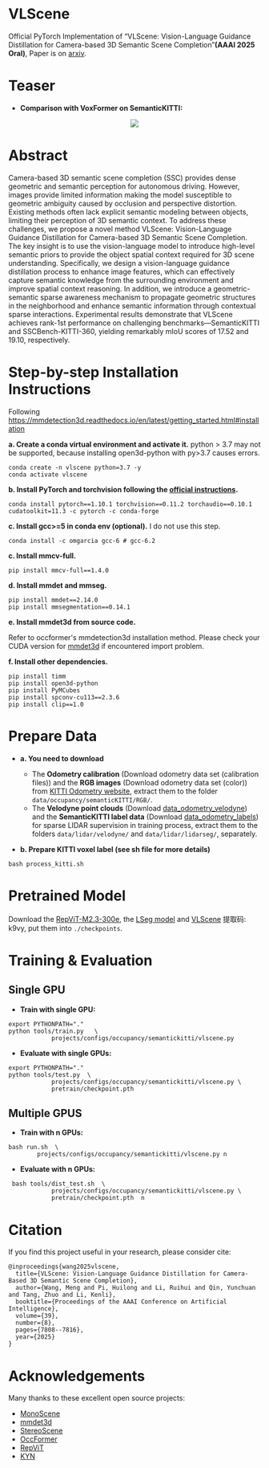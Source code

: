 # VLScene
Official PyTorch Implementation of “VLScene: Vision-Language Guidance Distillation for Camera-based 3D Semantic Scene Completion”**(AAAI 2025 Oral)**, Paper is on [arxiv](https://arxiv.org/abs/2503.06219).


# Teaser
- **Comparison with VoxFormer on SemanticKITTI:**
<p align="center">
<img src="./VLScene.gif" />
</p>

# Abstract
Camera-based 3D semantic scene completion (SSC) provides dense geometric and semantic perception for autonomous driving. However, images provide limited information making the model susceptible to geometric ambiguity caused by occlusion and perspective distortion. Existing methods often lack explicit semantic modeling between objects, limiting their perception of 3D semantic context. To address these challenges, we propose a novel method VLScene: Vision-Language Guidance Distillation for Camera-based 3D Semantic Scene Completion. The key insight is to use the vision-language model to introduce high-level semantic priors to provide the object spatial context required for 3D scene understanding. Specifically, we design a vision-language guidance distillation process to enhance image features, which can effectively capture semantic knowledge from the surrounding environment and improve spatial context reasoning. In addition, we introduce a geometric-semantic sparse awareness mechanism to propagate geometric structures in the neighborhood and enhance semantic information through contextual sparse interactions. Experimental results demonstrate that VLScene achieves rank-1st performance on challenging benchmarks—SemanticKITTI and SSCBench-KITTI-360, yielding remarkably mIoU scores of 17.52 and 19.10, respectively.

# Step-by-step Installation Instructions

Following https://mmdetection3d.readthedocs.io/en/latest/getting_started.html#installation

**a. Create a conda virtual environment and activate it.**
python > 3.7 may not be supported, because installing open3d-python with py>3.7 causes errors.
```shell
conda create -n vlscene python=3.7 -y
conda activate vlscene
```

**b. Install PyTorch and torchvision following the [official instructions](https://pytorch.org/).**
```shell
conda install pytorch==1.10.1 torchvision==0.11.2 torchaudio==0.10.1 cudatoolkit=11.3 -c pytorch -c conda-forge
```

**c. Install gcc>=5 in conda env (optional).**
I do not use this step.
```shell
conda install -c omgarcia gcc-6 # gcc-6.2
```

**c. Install mmcv-full.**
```shell
pip install mmcv-full==1.4.0
```

**d. Install mmdet and mmseg.**
```shell
pip install mmdet==2.14.0
pip install mmsegmentation==0.14.1
```

**e. Install mmdet3d from source code.**

Refer to occformer's mmdetection3d installation method.
Please check your CUDA version for [mmdet3d](https://github.com/open-mmlab/mmdetection3d/issues/2427) if encountered import problem. 

**f. Install other dependencies.**
```shell
pip install timm
pip install open3d-python
pip install PyMCubes
pip install spconv-cu113==2.3.6
pip install clip==1.0
```

# Prepare Data

- **a. You need to download**

     - The **Odometry calibration** (Download odometry data set (calibration files)) and the **RGB images** (Download odometry data set (color)) from [KITTI Odometry website](http://www.cvlibs.net/datasets/kitti/eval_odometry.php), extract them to the folder `data/occupancy/semanticKITTI/RGB/`.
     - The **Velodyne point clouds** (Download [data_odometry_velodyne](http://www.cvlibs.net/download.php?file=data_odometry_velodyne.zip)) and the **SemanticKITTI label data** (Download [data_odometry_labels](http://www.semantic-kitti.org/assets/data_odometry_labels.zip)) for sparse LIDAR supervision in training process, extract them to the folders ``` data/lidar/velodyne/ ``` and ``` data/lidar/lidarseg/ ```, separately. 


- **b. Prepare KITTI voxel label (see sh file for more details)**
```
bash process_kitti.sh
```

# Pretrained Model

Download the [RepViT-M2.3-300e](https://github.com/THU-MIG/RepViT/releases/download/v1.0/repvit_m2_3_distill_300e.pth), the [LSeg model](https://drive.google.com/file/d/1ayk6NXURI_vIPlym16f_RG3ffxBWHxvb/view?usp=sharing) and [VLScene](https://pan.baidu.com/s/1Axv1TzH8Xi415a86Up5V9w) 提取码: k9vy, put them into `./checkpoints`.


# Training & Evaluation

## Single GPU
- **Train with single GPU:**
```
export PYTHONPATH="."  
python tools/train.py   \
            projects/configs/occupancy/semantickitti/vlscene.py
```

- **Evaluate with single GPUs:**
```
export PYTHONPATH="."  
python tools/test.py  \
            projects/configs/occupancy/semantickitti/vlscene.py \
            pretrain/checkpoint.pth 
```


## Multiple GPUS
- **Train with n GPUs:**
```
bash run.sh  \
        projects/configs/occupancy/semantickitti/vlscene.py n
```

- **Evaluate with n GPUs:**
```
 bash tools/dist_test.sh  \
            projects/configs/occupancy/semantickitti/vlscene.py \
            pretrain/checkpoint.pth  n
```

# Citation
If you find this project useful in your research, please consider cite:
```
@inproceedings{wang2025vlscene,
  title={VLScene: Vision-Language Guidance Distillation for Camera-Based 3D Semantic Scene Completion},
  author={Wang, Meng and Pi, Huilong and Li, Ruihui and Qin, Yunchuan and Tang, Zhuo and Li, Kenli},
  booktitle={Proceedings of the AAAI Conference on Artificial Intelligence},
  volume={39},
  number={8},
  pages={7808--7816},
  year={2025}
}
```

# Acknowledgements
Many thanks to these excellent open source projects: 
- [MonoScene](https://github.com/astra-vision/MonoScene)
- [mmdet3d](https://github.com/open-mmlab/mmdetection3d)
- [StereoScene](https://github.com/Arlo0o/StereoScene/tree/main)
- [OccFormer](https://github.com/noticeable/OccFormer/tree/main)
- [RepViT](https://github.com/THU-MIG/RepViT)
- [KYN](https://github.com/ruili3/Know-Your-Neighbors) 

